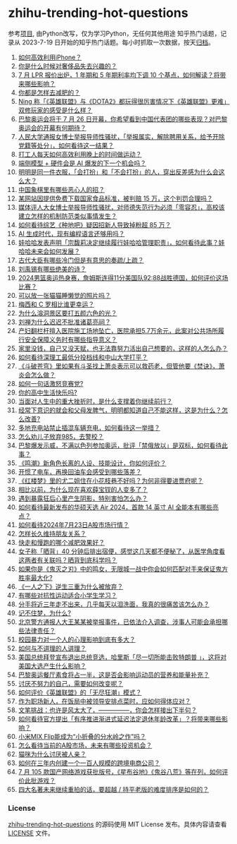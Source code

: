 # zhihu-trending-hot-questions
参考[项目](https://github.com/justjavac/zhihu-trending-hot-questions), 由Python改写，仅为学习Python，无任何其他用途
知乎热门话题，记录从 2023-7-19
日开始的知乎热门话题。每小时抓取一次数据，按天[归档](./data)。
<!-- BEGIN -->
<!-- 最后更新时间 2024-07-23 03:24:23.267287 -->
1. [如何高效利用iPhone？](https://www.zhihu.com/question/21920881)
1. [你是什么时候对奢侈品失去兴趣的？](https://www.zhihu.com/question/364507344)
1. [7 月 LPR 报价出炉，1 年期和 5 年期利率均下调 10 个基点，如何解读？将带来哪些影响？](https://www.zhihu.com/question/662247770)
1. [你都是怎样去减肥的？](https://www.zhihu.com/question/661223306)
1. [Ning 称「《英雄联盟》与《DOTA2》都玩得很厉害情况下《英雄联盟》更难」双修玩家的感受是什么样？](https://www.zhihu.com/question/662256834)
1. [巴黎奥运会将于 7 月 26 日开幕，你希望看到中国代表团的哪些表现？对巴黎奥运会的开幕有何期待？](https://www.zhihu.com/question/661831907)
1. [人民大学通报女博士举报导师性骚扰，「举报属实，解除聘用关系，给予开除党籍等处分」，如何看待这一结果？](https://www.zhihu.com/question/662299922)
1. [打工人每天如何高效利用晚上的时间做运动？](https://www.zhihu.com/question/661420801)
1. [端侧模型 + 硬件会是 AI 爆发的下一个机会吗？](https://www.zhihu.com/question/661343991)
1. [明明是同一件衣服，「会打扮」和「不会打扮」的人，穿出反差感为什么会这么大？](https://www.zhihu.com/question/659728971)
1. [中国象棋里有哪些恶心人的招？](https://www.zhihu.com/question/35707794)
1. [某网站因提供免费下载国家食品标准，被判赔 15 万，这个判罚合理吗？](https://www.zhihu.com/question/661943653)
1. [媒体评人大女博士举报导师性骚扰，对师德失范行为必须「零容忍」，高校该建立怎样的机制防范类似事情发生？](https://www.zhihu.com/question/662275845)
1. [如何看待综艺《种地吧》疑因招新人导致掉粉超 85 万？](https://www.zhihu.com/question/662170131)
1. [AI 生成时代，现有编程语言还够用吗？](https://www.zhihu.com/question/661343995)
1. [娃哈哈发表声明「宗馥莉决定继续履行娃哈哈管理职责」，如何看待此事？娃哈哈未来会如何发展？](https://www.zhihu.com/question/662306016)
1. [古代大臣有哪些冷门但是有意思的奏疏/上疏？](https://www.zhihu.com/question/661120778)
1. [刘禹锡有哪些绝美的诗？](https://www.zhihu.com/question/657512018)
1. [2024男篮奥运热身赛，詹姆斯连得11分美国队92:88战胜德国，如何评价这场比赛？](https://www.zhihu.com/question/662341229)
1. [可以放一张猫猫睡懒觉的照片吗？](https://www.zhihu.com/question/662051883)
1. [梅西和 C 罗相比谁更幸运？](https://www.zhihu.com/question/320972165)
1. [为什么溶洞景区要打五颜六色的光？](https://www.zhihu.com/question/661747466)
1. [刘禅为什么迟迟不批准诸葛亮祠？](https://www.zhihu.com/question/662010639)
1. [产妇翻栏杆擅入医院施工场地坠亡，医院承担5.7万余元，此案对公共场所履行安全保障义务时有哪些指导意义？](https://www.zhihu.com/question/662104469)
1. [家里没钱，自己又没天赋，也无法靠努力活出自己想要的，这样的人怎么办？](https://www.zhihu.com/question/662058664)
1. [如何看待深理工最低分投档线和中山大学打平？](https://www.zhihu.com/question/662098187)
1. [《斗破苍穹》里如果有斗圣找上萧炎表示可以救药老，但管他要《焚诀》，萧炎会怎么做？](https://www.zhihu.com/question/538037817)
1. [如何一句话激怒竞赛党?](https://www.zhihu.com/question/657166310)
1. [你的高中生活快乐吗?](https://www.zhihu.com/question/658268826)
1. [当面对人生中的重大挫折时，是什么支撑着你继续前行？](https://www.zhihu.com/question/661880965)
1. [经常下意识的就会和父母发脾气，明明都知道自己不能这样，这是为什么？怎么改善?](https://www.zhihu.com/question/661970022)
1. [多地充电站禁止插混车辆充电，如何看待这一举措？](https://www.zhihu.com/question/605241152)
1. [怎么劝儿子放弃985，去警校？](https://www.zhihu.com/question/608804899)
1. [巴黎爆发示威，不满以色列参加奥运，批评「禁俄放以」是双标，如何看待此事？](https://www.zhihu.com/question/662209291)
1. [《鸣潮》新角色长离的人设、技能设计，你如何评价？](https://www.zhihu.com/question/660362613)
1. [开惯了电车，再换回油车会感受到哪些落差？](https://www.zhihu.com/question/661397938)
1. [《红楼梦》里的尤二姐住在小花枝巷不好吗？为何非得要进贾府呢？](https://www.zhihu.com/question/598365615)
1. [相比以前，为什么现在喜欢薛宝钗的人变多了？](https://www.zhihu.com/question/661063599)
1. [遇到暴露狂后心里产生阴影，特别害怕怎么办？](https://www.zhihu.com/question/660663689)
1. [如何看待最新发布的华硕天选 Air 2024，首款 14 英寸 AI 全能本有哪些亮点？](https://www.zhihu.com/question/662027825)
1. [如何看待2024年7月23日A股市场行情？](https://www.zhihu.com/question/662248668)
1. [怎样长久维持朋友关系？](https://www.zhihu.com/question/637731756)
1. [快走和慢跑的哪个减肥效果好？](https://www.zhihu.com/question/661286981)
1. [女子称「晒背」40 分钟后排出宿便，感觉这几天都不便秘了，从医学角度看这两者有关联吗？晒背到底科学吗？](https://www.zhihu.com/question/662279533)
1. [如果你是《鬼灭之刃》中的鸣女，无限城一战中你会如何匹配对手来保证鬼方胜率最大化?](https://www.zhihu.com/question/661541380)
1. [《一人之下》逆生三重为什么被放弃？](https://www.zhihu.com/question/662128403)
1. [有哪些对抗性运动适合小学生学习？](https://www.zhihu.com/question/662039372)
1. [分手将近三年走不出来，几乎每天以泪洗面，我真的很痛苦该怎么办？](https://www.zhihu.com/question/662133629)
1. [记不住梦，为什么?](https://www.zhihu.com/question/661883175)
1. [北京警方通报人大王某某被举报事件，已依法介入调查，涉事人可能会承担哪些法律责任？](https://www.zhihu.com/question/662300534)
1. [校园暴力对一个人的心理影响到底有多大？](https://www.zhihu.com/question/661309644)
1. [如何与不讲理的人讲理？](https://www.zhihu.com/question/24865593)
1. [美国总统拜登宣布退出总统竞选，哈里斯「尽一切所能击败特朗普 」，这将对美国大选产生什么影响？](https://www.zhihu.com/question/662246140)
1. [巴黎奥运餐厅素食将占一半，这是否会影响运动员的营养和能量补充？](https://www.zhihu.com/question/661994693)
1. [讨厌不努力的自己，需要如何改变呢？](https://www.zhihu.com/question/661990508)
1. [如何评价《英雄联盟》的「无尽狂潮」模式？](https://www.zhihu.com/question/662060616)
1. [作为职场新人，在饭局中被领导安排点菜时，应如何得体应对？](https://www.zhihu.com/question/660814090)
1. [文笔挑战：也许是风太大了，—————，你会怎样接出下半句？](https://www.zhihu.com/question/631742211)
1. [如何看待官方提出「有序推进渐进式延迟法定退休年龄改革」？将带来哪些影响？](https://www.zhihu.com/question/662217578)
1. [小米MIX Flip能成为“小折叠的分水岭之作”吗？](https://www.zhihu.com/question/662120127)
1. [怎么看待当前的A股市场，未来有哪些投资机会？](https://www.zhihu.com/question/662220807)
1. [猫咪为什么讨厌被人亲？](https://www.zhihu.com/question/658441125)
1. [如何在三年内创建一个一百人规模的跨境电商公司？](https://www.zhihu.com/question/662007967)
1. [7 月 105 款国产网络游戏获批版号，《星布谷地》《鬼谷八荒》等在列，如何评价此批游戏？](https://www.zhihu.com/question/662281854)
1. [四大名著未来继续重拍的话，要超越 / 持平老版的难度排序是如何的？](https://www.zhihu.com/question/661903905)
<!-- END -->
### License
[zhihu-trending-hot-questions](https://github.com/yaogengzhu/zhihu-trending-hot-questions)
的源码使用 MIT License 发布。具体内容请查看 [LICENSE](./LICENSE) 文件。
